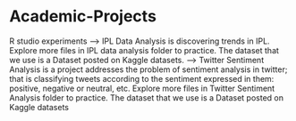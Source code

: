 # Academic-Projects
R studio experiments
--> IPL Data Analysis is discovering trends in IPL. Explore more files in IPL data analysis folder to practice. The dataset that we use is a Dataset posted on Kaggle datasets.
--> Twitter Sentiment Analysis is a project addresses the problem of sentiment analysis in twitter; that is classifying tweets according to the sentiment expressed in them: positive, negative or neutral, etc. Explore more files in Twitter Sentiment Analysis folder to practice. The dataset that we use is a Dataset posted on Kaggle datasets

